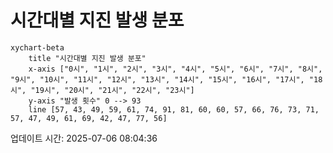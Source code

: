 # 시간대별 지진 발생 분포

```mermaid
xychart-beta
    title "시간대별 지진 발생 분포"
    x-axis ["0시", "1시", "2시", "3시", "4시", "5시", "6시", "7시", "8시", "9시", "10시", "11시", "12시", "13시", "14시", "15시", "16시", "17시", "18시", "19시", "20시", "21시", "22시", "23시"]
    y-axis "발생 횟수" 0 --> 93
    line [57, 43, 49, 59, 61, 74, 91, 81, 60, 60, 57, 66, 76, 73, 71, 57, 47, 49, 61, 69, 42, 47, 77, 56]
```

업데이트 시간: 2025-07-06 08:04:36
